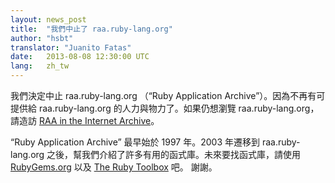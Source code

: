 ```yaml
---
layout: news_post
title:  "我們中止了 raa.ruby-lang.org"
author: "hsbt"
translator: "Juanito Fatas"
date:   2013-08-08 12:30:00 UTC
lang:   zh_tw
---
```


我們決定中止 raa.ruby-lang.org （“Ruby Application Archive”）。因為不再有可提供給 raa.ruby-lang.org 的人力與物力了。如果仍想瀏覽 raa.ruby-lang.org，請造訪 [RAA in the Internet Archive][1]。

“Ruby Application Archive” 最早始於 1997 年。2003 年遷移到 raa.ruby-lang.org 之後，幫我們介紹了許多有用的函式庫。未來要找函式庫，請使用 [RubyGems.org][2] 以及 [The Ruby Toolbox][3] 吧。
謝謝。

[1]: http://web.archive.org/web/*/http://raa.ruby-lang.org/
[2]: https://rubygems.org
[3]: https://www.ruby-toolbox.com

